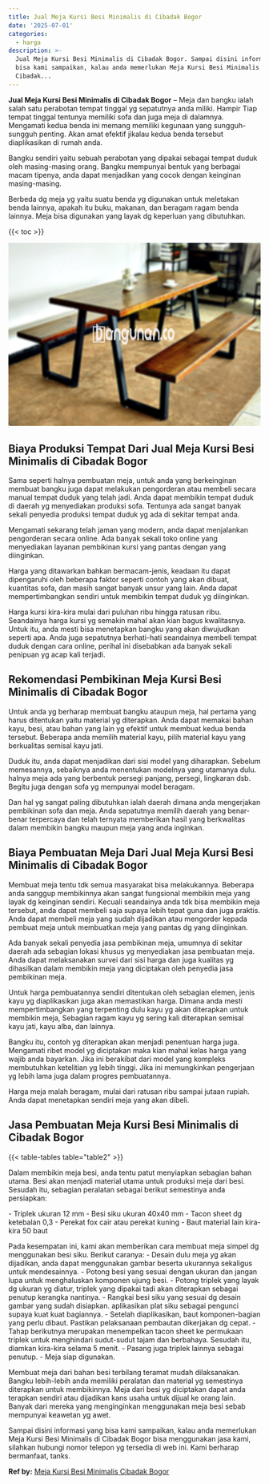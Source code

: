 ```yaml
---
title: Jual Meja Kursi Besi Minimalis di Cibadak Bogor
date: '2025-07-01'
categories:
  - harga
description: >-
  Jual Meja Kursi Besi Minimalis di Cibadak Bogor. Sampai disini informasi yang
  bisa kami sampaikan, kalau anda memerlukan Meja Kursi Besi Minimalis di
  Cibadak...
---
```


**Jual Meja Kursi Besi Minimalis di Cibadak Bogor** – Meja dan bangku ialah salah satu perabotan tempat tinggal yg sepatutnya anda miliki. Hampir Tiap tempat tinggal tentunya memiliki sofa dan juga meja di dalamnya. Mengamati kedua benda ini memang memiliki kegunaan yang sungguh-sungguh penting. Akan amat efektif jikalau kedua benda tersebut diaplikasikan di rumah anda.

Bangku sendiri yaitu sebuah perabotan yang dipakai sebagai tempat duduk oleh masing-masing orang. Bangku mempunyai bentuk yang berbagai macam tipenya, anda dapat menjadikan yang cocok dengan keinginan masing-masing.

Berbeda dg meja yg yaitu suatu benda yg digunakan untuk meletakan benda lainnya, apakah itu buku, makanan, dan beragam ragam benda lainnya. Meja bisa digunakan yang layak dg keperluan yang dibutuhkan.

{{< toc >}}

![Jual Meja Kursi Besi Minimalis di Cibadak Bogor](/images/jual-meja-besi-murah19.png)

## Biaya Produksi Tempat Dari Jual Meja Kursi Besi Minimalis di Cibadak Bogor

Sama seperti halnya pembuatan meja, untuk anda yang berkeinginan membuat bangku juga dapat melakukan pengorderan atau membeli secara manual tempat duduk yang telah jadi. Anda dapat membikin tempat duduk di daerah yg menyediakan produksi sofa. Tentunya ada sangat banyak sekali penyedia produksi tempat duduk yg ada di sekitar tempat anda.

Mengamati sekarang telah jaman yang modern, anda dapat menjalankan pengorderan secara online. Ada banyak sekali toko online yang menyediakan layanan pembikinan kursi yang pantas dengan yang diinginkan.

Harga yang ditawarkan bahkan bermacam-jenis, keadaan itu dapat dipengaruhi oleh beberapa faktor seperti contoh yang akan dibuat, kuantitas sofa, dan masih sangat banyak unsur yang lain. Anda dapat mempertimbangkan sendiri untuk membikin tempat duduk yg diinginkan.

Harga kursi kira-kira mulai dari puluhan ribu hingga ratusan ribu. Seandainya harga kursi yg semakin mahal akan kian bagus kwalitasnya. Untuk itu, anda mesti bisa menetapkan bangku yang akan diwujudkan seperti apa. Anda juga sepatutnya berhati-hati seandainya membeli tempat duduk dengan cara online, perihal ini disebabkan ada banyak sekali penipuan yg acap kali terjadi.

## Rekomendasi Pembikinan Meja Kursi Besi Minimalis di Cibadak Bogor

Untuk anda yg berharap membuat bangku ataupun meja, hal pertama yang harus ditentukan yaitu material yg diterapkan. Anda dapat memakai bahan kayu, besi, atau bahan yang lain yg efektif untuk membuat kedua benda tersebut. Beberapa anda memilih material kayu, pilih material kayu yang berkualitas semisal kayu jati.

Duduk itu, anda dapat menjadikan dari sisi model yang diharapkan. Sebelum memesannya, sebaiknya anda menentukan modelnya yang utamanya dulu. halnya meja ada yang berbentuk persegi panjang, persegi, lingkaran dsb. Begitu juga dengan sofa yg mempunyai model beragam.

Dan hal yg sangat paling dibutuhkan ialah daerah dimana anda mengerjakan pembikinan sofa dan meja. Anda sepatutnya memilih daerah yang benar-benar terpercaya dan telah ternyata memberikan hasil yang berkwalitas dalam membikin bangku maupun meja yang anda inginkan.

## Biaya Pembuatan Meja Dari Jual Meja Kursi Besi Minimalis di Cibadak Bogor

Membuat meja tentu tdk semua masyarakat bisa melakukannya. Beberapa anda sanggup membikinnya akan sangat fungsional membikin meja yang layak dg keinginan sendiri. Kecuali seandainya anda tdk bisa membikin meja tersebut, anda dapat membeli saja supaya lebih tepat guna dan juga praktis. Anda dapat membeli meja yang sudah dijadikan atau mengorder kepada pembuat meja untuk membuatkan meja yang pantas dg yang diinginkan.

Ada banyak sekali penyedia jasa pembikinan meja, umumnya di sekitar daerah ada sebagian lokasi khusus yg menyediakan jasa pembuatan meja. Anda dapat melaksanakan survei dari sisi harga dan juga kualitas yg dihasilkan dalam membikin meja yang diciptakan oleh penyedia jasa pembikinan meja.

Untuk harga pembuatannya sendiri ditentukan oleh sebagian elemen, jenis kayu yg diaplikasikan juga akan memastikan harga. Dimana anda mesti mempertimbangkan yang terpenting dulu kayu yg akan diterapkan untuk membikin meja, Sebagian ragam kayu yg sering kali diterapkan semisal kayu jati, kayu alba, dan lainnya.

Bangku itu, contoh yg diterapkan akan menjadi penentuan harga juga. Mengamati ribet model yg diciptakan maka kian mahal kelas harga yang wajib anda bayarkan. Jika ini berakibat dari model yang kompleks membutuhkan ketelitian yg lebih tinggi. Jika ini memungkinkan pengerjaan yg lebih lama juga dalam progres pembuatannya.

Harga meja malah beragam, mulai dari ratusan ribu sampai jutaan rupiah. Anda dapat menetapkan sendiri meja yang akan dibeli.

## Jasa Pembuatan Meja Kursi Besi Minimalis di Cibadak Bogor

{{< table-tables table="table2" >}}

Dalam membikin meja besi, anda tentu patut menyiapkan sebagian bahan utama. Besi akan menjadi material utama untuk produksi meja dari besi. Sesudah itu, sebagian peralatan sebagai berikut semestinya anda persiapkan:

\- Triplek ukuran 12 mm - Besi siku ukuran 40x40 mm - Tacon sheet dg ketebalan 0,3 - Perekat fox cair atau perekat kuning - Baut material lain kira-kira 50 baut

Pada kesempatan ini, kami akan memberikan cara membuat meja simpel dg menggunakan besi siku. Berikut caranya: - Desain dulu meja yg akan dijadikan, anda dapat menggunakan gambar beserta ukurannya sekaligus untuk mendesainnya. - Potong besi yang sesuai dengan ukuran dan jangan lupa untuk menghaluskan komponen ujung besi. - Potong triplek yang layak dg ukuran yg diatur, triplek yang dipakai tadi akan diterapkan sebagai penutup kerangka nantinya. - Rangkai besi siku yang sesuai dg desain gambar yang sudah disiapkan. aplikasikan plat siku sebagai pengunci supaya kuat kuat bagiannya. - Setelah diaplikasikan, baut komponen-bagian yang perlu dibaut. Pastikan pelaksanaan pembautan dikerjakan dg cepat. - Tahap berikutnya merupakan menempelkan tacon sheet ke permukaan triplek untuk menghindari sudut-sudut tajam dan berbahaya. Sesudah itu, diamkan kira-kira selama 5 menit. - Pasang juga triplek lainnya sebagai penutup. - Meja siap digunakan.

Membuat meja dari bahan besi terbilang teramat mudah dilaksanakan. Bangku lebih-lebih anda memiliki peralatan dan material yg semestinya diterapkan untuk membikinnya. Meja dari besi yg diciptakan dapat anda terapkan sendiri atau dijadikan kans usaha untuk dijual ke orang lain. Banyak dari mereka yang menginginkan menggunakan meja besi sebab mempunyai keawetan yg awet.

Sampai disini informasi yang bisa kami sampaikan, kalau anda memerlukan Meja Kursi Besi Minimalis di Cibadak Bogor bisa menggunakan jasa kami, silahkan hubungi nomor telepon yg tersedia di web ini. Kami berharap bermanfaat, tanks.

**Ref by:** [Meja Kursi Besi Minimalis Cibadak Bogor](https://id.wikipedia.org/wiki/Meja)
